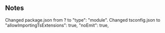 ## Notes

Changed package.json from ? to "type": "module".
Changed tsconfig.json to   "allowImportingTsExtensions": true,  "noEmit": true,  